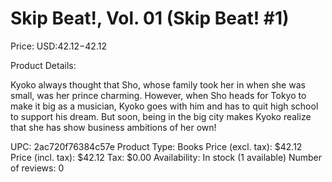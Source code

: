 # Skip Beat!, Vol. 01 (Skip Beat! #1)

Price: USD:$42.12-$42.12

Product Details:

Kyoko always thought that Sho, whose family took her in when she was small, was her prince charming. However, when Sho heads for Tokyo to make it big as a musician, Kyoko goes with him and has to quit high school to support his dream. But soon, being in the big city makes Kyoko realize that she has show business ambitions of her own!

UPC: 2ac720f76384c57e
Product Type: Books
Price (excl. tax): $42.12
Price (incl. tax): $42.12
Tax: $0.00
Availability: In stock (1 available)
Number of reviews: 0